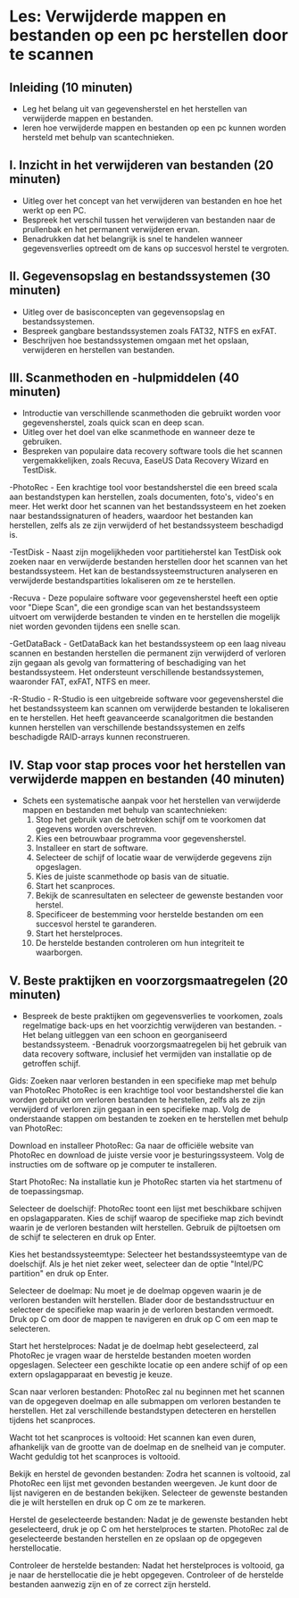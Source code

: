 # Les: Verwijderde mappen en bestanden op een pc herstellen door te scannen

## Inleiding (10 minuten)
- Leg het belang uit van gegevensherstel en het herstellen van verwijderde mappen en bestanden.
- leren hoe verwijderde mappen en bestanden op een pc kunnen worden hersteld met behulp van scantechnieken.

## I. Inzicht in het verwijderen van bestanden (20 minuten)
- Uitleg over het concept van het verwijderen van bestanden en hoe het werkt op een PC.
- Bespreek het verschil tussen het verwijderen van bestanden naar de prullenbak en het permanent verwijderen ervan.
- Benadrukken dat het belangrijk is snel te handelen wanneer gegevensverlies optreedt om de kans op succesvol herstel te vergroten.

## II. Gegevensopslag en bestandssystemen (30 minuten)
- Uitleg over de basisconcepten van gegevensopslag en bestandssystemen.
- Bespreek gangbare bestandssystemen zoals FAT32, NTFS en exFAT.
- Beschrijven hoe bestandssystemen omgaan met het opslaan, verwijderen en herstellen van bestanden.

## III. Scanmethoden en -hulpmiddelen (40 minuten)
- Introductie van verschillende scanmethoden die gebruikt worden voor gegevensherstel, zoals quick scan en deep scan.
- Uitleg over het doel van elke scanmethode en wanneer deze te gebruiken.
- Bespreken van populaire data recovery software tools die het scannen vergemakkelijken, zoals Recuva, EaseUS Data Recovery Wizard en TestDisk.

-PhotoRec - Een krachtige tool voor bestandsherstel die een breed scala aan bestandstypen kan herstellen, zoals documenten, foto's, video's en meer. Het werkt door het scannen van het bestandssysteem en het zoeken naar bestandssignaturen of headers, waardoor het bestanden kan herstellen, zelfs als ze zijn verwijderd of het bestandssysteem beschadigd is.

-TestDisk - Naast zijn mogelijkheden voor partitieherstel kan TestDisk ook zoeken naar en verwijderde bestanden herstellen door het scannen van het bestandssysteem. Het kan de bestandssysteemstructuren analyseren en verwijderde bestandspartities lokaliseren om ze te herstellen.

-Recuva - Deze populaire software voor gegevensherstel heeft een optie voor "Diepe Scan", die een grondige scan van het bestandssysteem uitvoert om verwijderde bestanden te vinden en te herstellen die mogelijk niet worden gevonden tijdens een snelle scan.

-GetDataBack - GetDataBack kan het bestandssysteem op een laag niveau scannen en bestanden herstellen die permanent zijn verwijderd of verloren zijn gegaan als gevolg van formattering of beschadiging van het bestandssysteem. Het ondersteunt verschillende bestandssystemen, waaronder FAT, exFAT, NTFS en meer.

-R-Studio - R-Studio is een uitgebreide software voor gegevensherstel die het bestandssysteem kan scannen om verwijderde bestanden te lokaliseren en te herstellen. Het heeft geavanceerde scanalgoritmen die bestanden kunnen herstellen van verschillende bestandssystemen en zelfs beschadigde RAID-arrays kunnen reconstrueren.

## IV. Stap voor stap proces voor het herstellen van verwijderde mappen en bestanden (40 minuten)
- Schets een systematische aanpak voor het herstellen van verwijderde mappen en bestanden met behulp van scantechnieken:
   1. Stop het gebruik van de betrokken schijf om te voorkomen dat gegevens worden overschreven.
   2. Kies een betrouwbaar programma voor gegevensherstel.
   3. Installeer en start de software.
   4. Selecteer de schijf of locatie waar de verwijderde gegevens zijn opgeslagen.
   5. Kies de juiste scanmethode op basis van de situatie.
   6. Start het scanproces.
   7. Bekijk de scanresultaten en selecteer de gewenste bestanden voor herstel.
   8. Specificeer de bestemming voor herstelde bestanden om een succesvol herstel te garanderen.
   9. Start het herstelproces.
   10. De herstelde bestanden controleren om hun integriteit te waarborgen.

## V. Beste praktijken en voorzorgsmaatregelen (20 minuten)
- Bespreek de beste praktijken om gegevensverlies te voorkomen, zoals regelmatige back-ups en het voorzichtig verwijderen van bestanden.
-Het belang uitleggen van een schoon en georganiseerd bestandssysteem.
-Benadruk voorzorgsmaatregelen bij het gebruik van data recovery software, inclusief het vermijden van installatie op de getroffen schijf.







Gids: Zoeken naar verloren bestanden in een specifieke map met behulp van PhotoRec
PhotoRec is een krachtige tool voor bestandsherstel die kan worden gebruikt om verloren bestanden te herstellen, zelfs als ze zijn verwijderd of verloren zijn gegaan in een specifieke map. Volg de onderstaande stappen om bestanden te zoeken en te herstellen met behulp van PhotoRec:

Download en installeer PhotoRec: Ga naar de officiële website van PhotoRec en download de juiste versie voor je besturingssysteem. Volg de instructies om de software op je computer te installeren.

Start PhotoRec: Na installatie kun je PhotoRec starten via het startmenu of de toepassingsmap.

Selecteer de doelschijf: PhotoRec toont een lijst met beschikbare schijven en opslagapparaten. Kies de schijf waarop de specifieke map zich bevindt waarin je de verloren bestanden wilt herstellen. Gebruik de pijltoetsen om de schijf te selecteren en druk op Enter.

Kies het bestandssysteemtype: Selecteer het bestandssysteemtype van de doelschijf. Als je het niet zeker weet, selecteer dan de optie "Intel/PC partition" en druk op Enter.

Selecteer de doelmap: Nu moet je de doelmap opgeven waarin je de verloren bestanden wilt herstellen. Blader door de bestandsstructuur en selecteer de specifieke map waarin je de verloren bestanden vermoedt. Druk op C om door de mappen te navigeren en druk op C om een map te selecteren.

Start het herstelproces: Nadat je de doelmap hebt geselecteerd, zal PhotoRec je vragen waar de herstelde bestanden moeten worden opgeslagen. Selecteer een geschikte locatie op een andere schijf of op een extern opslagapparaat en bevestig je keuze.

Scan naar verloren bestanden: PhotoRec zal nu beginnen met het scannen van de opgegeven doelmap en alle submappen om verloren bestanden te herstellen. Het zal verschillende bestandstypen detecteren en herstellen tijdens het scanproces.

Wacht tot het scanproces is voltooid: Het scannen kan even duren, afhankelijk van de grootte van de doelmap en de snelheid van je computer. Wacht geduldig tot het scanproces is voltooid.

Bekijk en herstel de gevonden bestanden: Zodra het scannen is voltooid, zal PhotoRec een lijst met gevonden bestanden weergeven. Je kunt door de lijst navigeren en de bestanden bekijken. Selecteer de gewenste bestanden die je wilt herstellen en druk op C om ze te markeren.

Herstel de geselecteerde bestanden: Nadat je de gewenste bestanden hebt geselecteerd, druk je op C om het herstelproces
te starten. PhotoRec zal de geselecteerde bestanden herstellen en ze opslaan op de opgegeven herstellocatie.

Controleer de herstelde bestanden: Nadat het herstelproces is voltooid, ga je naar de herstellocatie die je hebt opgegeven. Controleer of de herstelde bestanden aanwezig zijn en of ze correct zijn hersteld.
